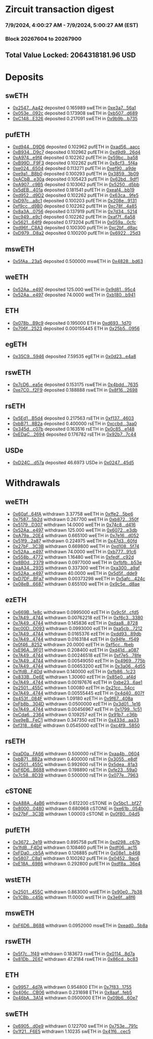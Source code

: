 # Zircuit transaction digest
### 7/9/2024, 4:00:27 AM - 7/9/2024, 5:00:27 AM (EST)
### Block 20267604 to 20267900

## Total Value Locked: 2064318181.96 USD

# Deposits
## swETH
- [0x2547...Aa42](https://etherscan.io/address/0x25477D7BFcF4c9E1d8f361F33B8c3c24B255Aa42) deposited 0.165989 swETH in [0xe3a7...56a1](https://etherscan.io/tx/0x25477D7BFcF4c9E1d8f361F33B8c3c24B255Aa42)
- [0x053e...092c](https://etherscan.io/address/0x053e63fE1Fa53F6cB6Dd79A165372e00D97a092c) deposited 0.173908 swETH in [0xb507...d689](https://etherscan.io/tx/0x053e63fE1Fa53F6cB6Dd79A165372e00D97a092c)
- [0xC148...E326](https://etherscan.io/address/0xC148252B1c2726FbA2063cAF1531086FB824E326) deposited 0.217091 swETH in [0x9b9b...b735](https://etherscan.io/tx/0xC148252B1c2726FbA2063cAF1531086FB824E326)
## pufETH
- [0xd944...D9D6](https://etherscan.io/address/0xd94444350FD32170dB1Ffa54D68defC6614fD9D6) deposited 0.102962 pufETH in [0xad56...aacc](https://etherscan.io/tx/0xd94444350FD32170dB1Ffa54D68defC6614fD9D6)
- [0xB934...D9c7](https://etherscan.io/address/0xB93409ac3ecF0Ee6aA96f72384CF91E2A919D9c7) deposited 0.102962 pufETH in [0xd9d9...26d4](https://etherscan.io/tx/0xB93409ac3ecF0Ee6aA96f72384CF91E2A919D9c7)
- [0xA974...e9f4](https://etherscan.io/address/0xA974541eA488F3952862768C89C9af8bb546e9f4) deposited 0.102262 pufETH in [0x59bc...ba58](https://etherscan.io/tx/0xA974541eA488F3952862768C89C9af8bb546e9f4)
- [0xB99D...F9F3](https://etherscan.io/address/0xB99D5E72Dd490b711ad009b057A93B0b9C12F9F3) deposited 0.102262 pufETH in [0x8cf3...5f4a](https://etherscan.io/tx/0xB99D5E72Dd490b711ad009b057A93B0b9C12F9F3)
- [0xe024...6504](https://etherscan.io/address/0xe02467bbbc70970275Eb850B0e503C83d6986504) deposited 0.113271 pufETH in [0xef90...a9de](https://etherscan.io/tx/0xe02467bbbc70970275Eb850B0e503C83d6986504)
- [0xe9a1...B8b0](https://etherscan.io/address/0xe9a1457C330fB6B7EA15e8b2f5c419Ec03A5B8b0) deposited 0.100293 pufETH in [0x3859...3b09](https://etherscan.io/tx/0xe9a1457C330fB6B7EA15e8b2f5c419Ec03A5B8b0)
- [0xACbB...e30a](https://etherscan.io/address/0xACbBa7cCFAd9C9998B195F85Ba96f2499A7be30a) deposited 0.105423 pufETH in [0x62bd...9df1](https://etherscan.io/tx/0xACbBa7cCFAd9C9998B195F85Ba96f2499A7be30a)
- [0xA907...c9B5](https://etherscan.io/address/0xA9073a129F6d5ff18b15d71759042cd29e66c9B5) deposited 0.103062 pufETH in [0x5250...d5bb](https://etherscan.io/tx/0xA9073a129F6d5ff18b15d71759042cd29e66c9B5)
- [0x5dEB...401a](https://etherscan.io/address/0x5dEB498494b28f888a1d6c95beC3a11beC30401a) deposited 0.181541 pufETH in [0xeaf4...bb19](https://etherscan.io/tx/0x5dEB498494b28f888a1d6c95beC3a11beC30401a)
- [0xd952...d9D2](https://etherscan.io/address/0xd952A4c6E784d141219a108d88EA9c347Df8d9D2) deposited 0.102262 pufETH in [0x63ca...9fe5](https://etherscan.io/tx/0xd952A4c6E784d141219a108d88EA9c347Df8d9D2)
- [0xD97c...a8c1](https://etherscan.io/address/0xD97c8Ad03f55746902EbbbCD92e26DE09359a8c1) deposited 0.100203 pufETH in [0x208e...9131](https://etherscan.io/tx/0xD97c8Ad03f55746902EbbbCD92e26DE09359a8c1)
- [0xf9cc...d9B0](https://etherscan.io/address/0xf9ccA0788c7a9A43580d9078403992c9e244d9B0) deposited 0.102262 pufETH in [0xc78f...4a85](https://etherscan.io/tx/0xf9ccA0788c7a9A43580d9078403992c9e244d9B0)
- [0x8a3A...0756](https://etherscan.io/address/0x8a3A1bDc03F1b268d14f30c239A8eaaEB03a0756) deposited 0.137919 pufETH in [0x7d34...5214](https://etherscan.io/tx/0x8a3A1bDc03F1b268d14f30c239A8eaaEB03a0756)
- [0xc949...e9c1](https://etherscan.io/address/0xc9494E8bf64aa7482af3136F34F6eDAd35C0e9c1) deposited 0.102262 pufETH in [0xaf7f...6a58](https://etherscan.io/tx/0xc9494E8bf64aa7482af3136F34F6eDAd35C0e9c1)
- [0x5621...64f9](https://etherscan.io/address/0x5621545C4a56ACa3a2d5E20423c84212C59264f9) deposited 0.173204 pufETH in [0x059a...0cfc](https://etherscan.io/tx/0x5621545C4a56ACa3a2d5E20423c84212C59264f9)
- [0xd96f...C8A3](https://etherscan.io/address/0xd96f48E4FE276737433a4009D5E372f49c2fC8A3) deposited 0.100300 pufETH in [0xc2bf...d8ac](https://etherscan.io/tx/0xd96f48E4FE276737433a4009D5E372f49c2fC8A3)
- [0xD979...D8a2](https://etherscan.io/address/0xD979b804489C0DE73239b885C3714eD064DcD8a2) deposited 0.100200 pufETH in [0x6922...25d3](https://etherscan.io/tx/0xD979b804489C0DE73239b885C3714eD064DcD8a2)
## mswETH
- [0x5fAa...23a5](https://etherscan.io/address/0x5fAaF55B70a4216Bf0091648C504E67331e623a5) deposited 0.500000 mswETH in [0x4828...bd63](https://etherscan.io/tx/0x5fAaF55B70a4216Bf0091648C504E67331e623a5)
## weETH
- [0x52Aa...e497](https://etherscan.io/address/0x52Aa899454998Be5b000Ad077a46Bbe360F4e497) deposited 125.000 weETH in [0x9d81...95c4](https://etherscan.io/tx/0x52Aa899454998Be5b000Ad077a46Bbe360F4e497)
- [0x52Aa...e497](https://etherscan.io/address/0x52Aa899454998Be5b000Ad077a46Bbe360F4e497) deposited 74.0000 weETH in [0xb180...b941](https://etherscan.io/tx/0x52Aa899454998Be5b000Ad077a46Bbe360F4e497)
## ETH
- [0x078b...B9c9](https://etherscan.io/address/0x078b5451242d39091f03aCC835239372729fB9c9) deposited 0.195000 ETH in [0xd693...1d70](https://etherscan.io/tx/0x078b5451242d39091f03aCC835239372729fB9c9)
- [0x706f...2523](https://etherscan.io/address/0x706fE9Ac5E7061EE80A152039513D4566Cd62523) deposited 0.000155445 ETH in [0x25b5...0956](https://etherscan.io/tx/0x706fE9Ac5E7061EE80A152039513D4566Cd62523)
## egETH
- [0x35C9...5946](https://etherscan.io/address/0x35C95Bc12269D243D9679566Df4eF055fA8d5946) deposited 7.59535 egETH in [0x0d23...e4a8](https://etherscan.io/tx/0x35C95Bc12269D243D9679566Df4eF055fA8d5946)
## rswETH
- [0x7cD6...ea5e](https://etherscan.io/address/0x7cD6013a1C376F8dF05368df6106511f5560ea5e) deposited 0.153175 rswETH in [0x4bdd...7635](https://etherscan.io/tx/0x7cD6013a1C376F8dF05368df6106511f5560ea5e)
- [0xe7C0...f2F9](https://etherscan.io/address/0xe7C0949Fa246e46c025a3d69Bd1164ffd8cbf2F9) deposited 0.188888 rswETH in [0x8f16...2698](https://etherscan.io/tx/0xe7C0949Fa246e46c025a3d69Bd1164ffd8cbf2F9)
## rsETH
- [0x5Ed1...B5d4](https://etherscan.io/address/0x5Ed18a730782287E5267B86A31d4526F8164B5d4) deposited 0.217563 rsETH in [0xf137...4603](https://etherscan.io/tx/0x5Ed18a730782287E5267B86A31d4526F8164B5d4)
- [0xbB71...8B2a](https://etherscan.io/address/0xbB71aECE6f1800F920472Ed5EB88FBe281C48B2a) deposited 0.400000 rsETH in [0xccbd...3aa0](https://etherscan.io/tx/0xbB71aECE6f1800F920472Ed5EB88FBe281C48B2a)
- [0x345d...c07b](https://etherscan.io/address/0x345da595c6FF15786B29ED02C4d562F735E7c07b) deposited 0.163516 rsETH in [0x0c85...e148](https://etherscan.io/tx/0x345da595c6FF15786B29ED02C4d562F735E7c07b)
- [0xEDaC...2694](https://etherscan.io/address/0xEDaC91AA8B5ab9B321308BB316b691EC4A1A2694) deposited 0.176782 rsETH in [0x92b7...7c44](https://etherscan.io/tx/0xEDaC91AA8B5ab9B321308BB316b691EC4A1A2694)
## USDe
- [0xD24C...d57a](https://etherscan.io/address/0xD24Cfe2d0fa81369ca6291c28ac5426e16B6d57a) deposited 46.6973 USDe in [0x0247...45d5](https://etherscan.io/tx/0xD24Cfe2d0fa81369ca6291c28ac5426e16B6d57a)
# Withdrawals
## weETH
- [0x60af...64fA](https://etherscan.io/address/0x60afe18DF5c9C8192f7db5C41671FBcB772E64fA) withdrawn 3.37758 weETH in [0xffe2...5be6](https://etherscan.io/tx/0x60afe18DF5c9C8192f7db5C41671FBcB772E64fA)
- [0x7587...5b2d](https://etherscan.io/address/0x758796dAAdfB4959e4f6450e640D235131A95b2d) withdrawn 0.267700 weETH in [0xb872...350f](https://etherscan.io/tx/0x758796dAAdfB4959e4f6450e640D235131A95b2d)
- [0x5179...D307](https://etherscan.io/address/0x5179950EADFd26a6Ff07D72d4E25ec1A9E6FD307) withdrawn 14.0000 weETH in [0x74c8...d416](https://etherscan.io/tx/0x5179950EADFd26a6Ff07D72d4E25ec1A9E6FD307)
- [0x52Aa...e497](https://etherscan.io/address/0x52Aa899454998Be5b000Ad077a46Bbe360F4e497) withdrawn 125.000 weETH in [0x6072...e3db](https://etherscan.io/tx/0x52Aa899454998Be5b000Ad077a46Bbe360F4e497)
- [0xA79a...20E4](https://etherscan.io/address/0xA79a6CE991c9BCE8370c0e32A3A2018803D820E4) withdrawn 0.665100 weETH in [0x7e16...d052](https://etherscan.io/tx/0xA79a6CE991c9BCE8370c0e32A3A2018803D820E4)
- [0x51f9...2a87](https://etherscan.io/address/0x51f9c40283C61ecf79182bD5FFf8F6B091e42a87) withdrawn 0.224975 weETH in [0x47d3...60fd](https://etherscan.io/tx/0x51f9c40283C61ecf79182bD5FFf8F6B091e42a87)
- [0x27bF...3C3B](https://etherscan.io/address/0x27bFBbeE1C9E400E417a2c19e8e47Afb506f3C3B) withdrawn 0.669800 weETH in [0xd108...5f74](https://etherscan.io/tx/0x27bFBbeE1C9E400E417a2c19e8e47Afb506f3C3B)
- [0x52Aa...e497](https://etherscan.io/address/0x52Aa899454998Be5b000Ad077a46Bbe360F4e497) withdrawn 74.0000 weETH in [0xb777...91c6](https://etherscan.io/tx/0x52Aa899454998Be5b000Ad077a46Bbe360F4e497)
- [0x558b...4772](https://etherscan.io/address/0x558bE916890D2f374BD4a8885778bd734bA54772) withdrawn 1.16480 weETH in [0xfedf...c92d](https://etherscan.io/tx/0x558bE916890D2f374BD4a8885778bd734bA54772)
- [0x8B0d...2379](https://etherscan.io/address/0x8B0dea6030DB37EB9ae26cC961c583e829052379) withdrawn 0.0977000 weETH in [0xfbfb...b53e](https://etherscan.io/tx/0x8B0dea6030DB37EB9ae26cC961c583e829052379)
- [0xaA34...2935](https://etherscan.io/address/0xaA34f216EF490c7cCdbDDE1a28C3f05c8E6e2935) withdrawn 0.337300 weETH in [0xa300...a9af](https://etherscan.io/tx/0xaA34f216EF490c7cCdbDDE1a28C3f05c8E6e2935)
- [0x52Aa...e497](https://etherscan.io/address/0x52Aa899454998Be5b000Ad077a46Bbe360F4e497) withdrawn 40.0000 weETH in [0x5d5f...dde9](https://etherscan.io/tx/0x52Aa899454998Be5b000Ad077a46Bbe360F4e497)
- [0xD7DF...BFa7](https://etherscan.io/address/0xD7DF7E085214743530afF339aFC420c7c720BFa7) withdrawn 0.00373298 weETH in [0x5afc...424c](https://etherscan.io/tx/0xD7DF7E085214743530afF339aFC420c7c720BFa7)
- [0x08eB...6687](https://etherscan.io/address/0x08eB09389c7428925e73f2c374FcB7C469aa6687) withdrawn 0.655100 weETH in [0x9c5e...d8ae](https://etherscan.io/tx/0x08eB09389c7428925e73f2c374FcB7C469aa6687)
## ezETH
- [0x669B...1e8c](https://etherscan.io/address/0x669BF51Cb2b94E089192DF29A658813236a31e8c) withdrawn 0.0995000 ezETH in [0x9c5f...cfd5](https://etherscan.io/tx/0x669BF51Cb2b94E089192DF29A658813236a31e8c)
- [0x7A49...4744](https://etherscan.io/address/0x7A493Be5c2ce014cD049Bf178a1ac0Db1B434744) withdrawn 0.00762218 ezETH in [0xf6c3...3380](https://etherscan.io/tx/0x7A493Be5c2ce014cD049Bf178a1ac0Db1B434744)
- [0x7A49...4744](https://etherscan.io/address/0x7A493Be5c2ce014cD049Bf178a1ac0Db1B434744) withdrawn 0.145836 ezETH in [0xdaa8...8728](https://etherscan.io/tx/0x7A493Be5c2ce014cD049Bf178a1ac0Db1B434744)
- [0xc00D...D093](https://etherscan.io/address/0xc00D611105BF047189fA2ACbe4AF39BB4A8CD093) withdrawn 0.0993000 ezETH in [0xa5cb...7212](https://etherscan.io/tx/0xc00D611105BF047189fA2ACbe4AF39BB4A8CD093)
- [0x7A49...4744](https://etherscan.io/address/0x7A493Be5c2ce014cD049Bf178a1ac0Db1B434744) withdrawn 0.0165376 ezETH in [0xdd93...89db](https://etherscan.io/tx/0x7A493Be5c2ce014cD049Bf178a1ac0Db1B434744)
- [0x7A49...4744](https://etherscan.io/address/0x7A493Be5c2ce014cD049Bf178a1ac0Db1B434744) withdrawn 0.0163184 ezETH in [0x94fe...f549](https://etherscan.io/tx/0x7A493Be5c2ce014cD049Bf178a1ac0Db1B434744)
- [0x0f46...8252](https://etherscan.io/address/0x0f46a35E2e65DE478c55a3A3b1d827F08a158252) withdrawn 20.0000 ezETH in [0xf5cc...fbeb](https://etherscan.io/tx/0x0f46a35E2e65DE478c55a3A3b1d827F08a158252)
- [0xE96A...9F01](https://etherscan.io/address/0xE96A1eC30d17da167B0eE24380391152834f9F01) withdrawn 0.208400 ezETH in [0xd41d...a087](https://etherscan.io/tx/0xE96A1eC30d17da167B0eE24380391152834f9F01)
- [0x7A49...4744](https://etherscan.io/address/0x7A493Be5c2ce014cD049Bf178a1ac0Db1B434744) withdrawn 0.00246518 ezETH in [0xf7e5...78fe](https://etherscan.io/tx/0x7A493Be5c2ce014cD049Bf178a1ac0Db1B434744)
- [0x7A49...4744](https://etherscan.io/address/0x7A493Be5c2ce014cD049Bf178a1ac0Db1B434744) withdrawn 0.00549050 ezETH in [0x4969...775b](https://etherscan.io/tx/0x7A493Be5c2ce014cD049Bf178a1ac0Db1B434744)
- [0x7A49...4744](https://etherscan.io/address/0x7A493Be5c2ce014cD049Bf178a1ac0Db1B434744) withdrawn 0.00653200 ezETH in [0x3a06...4d55](https://etherscan.io/tx/0x7A493Be5c2ce014cD049Bf178a1ac0Db1B434744)
- [0x1fdB...F4Dd](https://etherscan.io/address/0x1fdBDFa209d62729639963b597608A7e70bAF4Dd) withdrawn 0.140000 ezETH in [0xfb86...1c23](https://etherscan.io/tx/0x1fdBDFa209d62729639963b597608A7e70bAF4Dd)
- [0x833B...De6E](https://etherscan.io/address/0x833B21bc0626A71e9E32522BDbbBe32ce35ADe6E) withdrawn 1.30060 ezETH in [0x85e0...af4d](https://etherscan.io/tx/0x833B21bc0626A71e9E32522BDbbBe32ce35ADe6E)
- [0x7A49...4744](https://etherscan.io/address/0x7A493Be5c2ce014cD049Bf178a1ac0Db1B434744) withdrawn 0.00197676 ezETH in [0xbe23...6ae1](https://etherscan.io/tx/0x7A493Be5c2ce014cD049Bf178a1ac0Db1B434744)
- [0x2501...455C](https://etherscan.io/address/0x25019702FA0bb01A7d4F4f051D5a128a82D5455C) withdrawn 1.00080 ezETH in [0x21cc...54cc](https://etherscan.io/tx/0x25019702FA0bb01A7d4F4f051D5a128a82D5455C)
- [0x7A49...4744](https://etherscan.io/address/0x7A493Be5c2ce014cD049Bf178a1ac0Db1B434744) withdrawn 0.00555445 ezETH in [0x4d40...607f](https://etherscan.io/tx/0x7A493Be5c2ce014cD049Bf178a1ac0Db1B434744)
- [0x453f...084F](https://etherscan.io/address/0x453fA57eED4351c8AFd70C067494417247f9084F) withdrawn 1.09180 ezETH in [0x9f67...408a](https://etherscan.io/tx/0x453fA57eED4351c8AFd70C067494417247f9084F)
- [0xFb8b...304D](https://etherscan.io/address/0xFb8b198C576a9B41b3978A7C04AC25d2511a304D) withdrawn 0.0500000 ezETH in [0x3d01...1e16](https://etherscan.io/tx/0xFb8b198C576a9B41b3978A7C04AC25d2511a304D)
- [0x7A49...4744](https://etherscan.io/address/0x7A493Be5c2ce014cD049Bf178a1ac0Db1B434744) withdrawn 0.00456967 ezETH in [0x1799...1c51](https://etherscan.io/tx/0x7A493Be5c2ce014cD049Bf178a1ac0Db1B434744)
- [0xCda6...2364](https://etherscan.io/address/0xCda6711269Ca0CD8D2DE044F1eAdb387d45E2364) withdrawn 0.109257 ezETH in [0x91b7...c36b](https://etherscan.io/tx/0xCda6711269Ca0CD8D2DE044F1eAdb387d45E2364)
- [0xe9eB...FeC1](https://etherscan.io/address/0xe9eBa144eB768AcfaA4Bb18d91B6bF44d591FeC1) withdrawn 0.347350 ezETH in [0x433d...aa33](https://etherscan.io/tx/0xe9eBa144eB768AcfaA4Bb18d91B6bF44d591FeC1)
- [0xf318...64bF](https://etherscan.io/address/0xf31836d2d101f5011Aa1Fb63c48fA001557564bF) withdrawn 0.0545000 ezETH in [0xc4f9...5850](https://etherscan.io/tx/0xf31836d2d101f5011Aa1Fb63c48fA001557564bF)
## rsETH
- [0xaD0a...FA66](https://etherscan.io/address/0xaD0a4694a7109dd40ab6ca631CA1E8f4B8a6FA66) withdrawn 0.500000 rsETH in [0xaa4b...0604](https://etherscan.io/tx/0xaD0a4694a7109dd40ab6ca631CA1E8f4B8a6FA66)
- [0xbB71...8B2a](https://etherscan.io/address/0xbB71aECE6f1800F920472Ed5EB88FBe281C48B2a) withdrawn 0.400000 rsETH in [0x3055...e8df](https://etherscan.io/tx/0xbB71aECE6f1800F920472Ed5EB88FBe281C48B2a)
- [0x2501...455C](https://etherscan.io/address/0x25019702FA0bb01A7d4F4f051D5a128a82D5455C) withdrawn 0.992600 rsETH in [0x5dea...81a3](https://etherscan.io/tx/0x25019702FA0bb01A7d4F4f051D5a128a82D5455C)
- [0xF6D6...B688](https://etherscan.io/address/0xF6D66dc529Bb3Ec983A622d4502BcB2f7762B688) withdrawn 0.198890 rsETH in [0xfe23...59a0](https://etherscan.io/tx/0xF6D66dc529Bb3Ec983A622d4502BcB2f7762B688)
- [0x7c58...8D39](https://etherscan.io/address/0x7c58a6824E6D7983beeCcD187190439CF7F18D39) withdrawn 0.500000 rsETH in [0x077e...7963](https://etherscan.io/tx/0x7c58a6824E6D7983beeCcD187190439CF7F18D39)
## cSTONE
- [0xA88A...4aB6](https://etherscan.io/address/0xA88A56786c8d1d63D0735b6018f623a6aAd84aB6) withdrawn 0.612200 cSTONE in [0x5bc1...bf27](https://etherscan.io/tx/0xA88A56786c8d1d63D0735b6018f623a6aAd84aB6)
- [0x8000...0480](https://etherscan.io/address/0x8000a5258D5dC208f2170CC8E358F767385e0480) withdrawn 0.680968 cSTONE in [0xe61b...054b](https://etherscan.io/tx/0x8000a5258D5dC208f2170CC8E358F767385e0480)
- [0x27bF...3C3B](https://etherscan.io/address/0x27bFBbeE1C9E400E417a2c19e8e47Afb506f3C3B) withdrawn 1.00003 cSTONE in [0x0f80...04d5](https://etherscan.io/tx/0x27bFBbeE1C9E400E417a2c19e8e47Afb506f3C3B)
## pufETH
- [0x3672...2e19](https://etherscan.io/address/0x3672318d2cC4300E1276ea0adf0B9FE0c9C02e19) withdrawn 0.895758 pufETH in [0xd298...c67b](https://etherscan.io/tx/0x3672318d2cC4300E1276ea0adf0B9FE0c9C02e19)
- [0x1fdB...F4Dd](https://etherscan.io/address/0x1fdBDFa209d62729639963b597608A7e70bAF4Dd) withdrawn 0.108460 pufETH in [0xdf06...ac15](https://etherscan.io/tx/0x1fdBDFa209d62729639963b597608A7e70bAF4Dd)
- [0xFDa0...cb5A](https://etherscan.io/address/0xFDa0244e32370dBE7f4Ac9A8BB583c67263fcb5A) withdrawn 0.126885 pufETH in [0x08e1...b468](https://etherscan.io/tx/0xFDa0244e32370dBE7f4Ac9A8BB583c67263fcb5A)
- [0x5807...C8a1](https://etherscan.io/address/0x5807098d1C3796608f8caAF65872d1D3614eC8a1) withdrawn 0.100262 pufETH in [0x0452...9ac6](https://etherscan.io/tx/0x5807098d1C3796608f8caAF65872d1D3614eC8a1)
- [0xE18A...6986](https://etherscan.io/address/0xE18Ab8bd575F6FF8D5F523e74eB1263530376986) withdrawn 0.292800 pufETH in [0xdf8a...36e4](https://etherscan.io/tx/0xE18Ab8bd575F6FF8D5F523e74eB1263530376986)
## wstETH
- [0x2501...455C](https://etherscan.io/address/0x25019702FA0bb01A7d4F4f051D5a128a82D5455C) withdrawn 0.863000 wstETH in [0x90e0...7b38](https://etherscan.io/tx/0x25019702FA0bb01A7d4F4f051D5a128a82D5455C)
- [0x1CBb...c45b](https://etherscan.io/address/0x1CBbCeE386c72577aE791A4244551Ef49f84c45b) withdrawn 11.0000 wstETH in [0x3e6f...a8f6](https://etherscan.io/tx/0x1CBbCeE386c72577aE791A4244551Ef49f84c45b)
## mswETH
- [0xF6D6...B688](https://etherscan.io/address/0xF6D66dc529Bb3Ec983A622d4502BcB2f7762B688) withdrawn 0.0952000 mswETH in [0xead0...5b8a](https://etherscan.io/tx/0xF6D66dc529Bb3Ec983A622d4502BcB2f7762B688)
## rswETH
- [0x5f7c...1f49](https://etherscan.io/address/0x5f7cF4E2C8CbA0556DD0D97F97C03Fde8b9f1f49) withdrawn 0.183673 rswETH in [0x0114...8d7a](https://etherscan.io/tx/0x5f7cF4E2C8CbA0556DD0D97F97C03Fde8b9f1f49)
- [0x81Db...2E67](https://etherscan.io/address/0x81Db6De760d74b11887D49Bb64e837CDAECF2E67) withdrawn 47.2184 rswETH in [0x86cd...bc83](https://etherscan.io/tx/0x81Db6De760d74b11887D49Bb64e837CDAECF2E67)
## ETH
- [0x9957...4d7A](https://etherscan.io/address/0x995729e1F84b233D07D8FD660384E69aE6F24d7A) withdrawn 0.954800 ETH in [0x7f83...1755](https://etherscan.io/tx/0x995729e1F84b233D07D8FD660384E69aE6F24d7A)
- [0x406c...CB06](https://etherscan.io/address/0x406cBFC2d391bEd42078138165465128b4E0CB06) withdrawn 0.231698 ETH in [0x8aaf...feb5](https://etherscan.io/tx/0x406cBFC2d391bEd42078138165465128b4E0CB06)
- [0x46bA...3A14](https://etherscan.io/address/0x46bA70B4581D52980D8383CdDDB4EE5913D73A14) withdrawn 0.0500000 ETH in [0x09b6...60e7](https://etherscan.io/tx/0x46bA70B4581D52980D8383CdDDB4EE5913D73A14)
## swETH
- [0x6905...d0e9](https://etherscan.io/address/0x690581990E7E062ce5ff7a70Af66DD2a9569d0e9) withdrawn 0.122700 swETH in [0x753e...791c](https://etherscan.io/tx/0x690581990E7E062ce5ff7a70Af66DD2a9569d0e9)
- [0x1f21...F6E5](https://etherscan.io/address/0x1f219AF85912043d1c1784c974f96B457B7EF6E5) withdrawn 1.10235 swETH in [0x41f6...cec5](https://etherscan.io/tx/0x1f219AF85912043d1c1784c974f96B457B7EF6E5)
